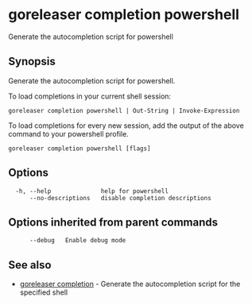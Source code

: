 # goreleaser completion powershell

Generate the autocompletion script for powershell

## Synopsis

Generate the autocompletion script for powershell.

To load completions in your current shell session:

	goreleaser completion powershell | Out-String | Invoke-Expression

To load completions for every new session, add the output of the above command
to your powershell profile.


```
goreleaser completion powershell [flags]
```

## Options

```
  -h, --help              help for powershell
      --no-descriptions   disable completion descriptions
```

## Options inherited from parent commands

```
      --debug   Enable debug mode
```

## See also

* [goreleaser completion](/cmd/goreleaser_completion/)	 - Generate the autocompletion script for the specified shell


